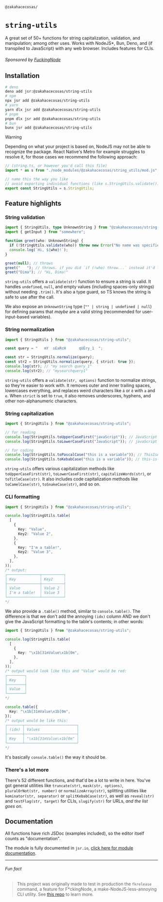 <!-- markdownlint-disable md001 md041 -->

`@zakahacecosas/`

# `string-utils`

A great set of 50+ functions for string capitalization, validation, and manipulation; among other uses. Works with NodeJS*, Bun, Deno, and (if transpiled to JavaScript) with any web browser. Includes features for CLIs.

###### Sponsored by [FuckingNode](#fun-fact)

## Installation

```bash
# deno
deno add jsr:@zakahacecosas/string-utils
# npm
npx jsr add @zakahacecosas/string-utils
# yarn
yarn dlx jsr add @zakahacecosas/string-utils
# pnpm
pnpm dlx jsr add @zakahacecosas/string-utils
# bun
bunx jsr add @zakahacecosas/string-utils
```

> [!WARNING]
> Depending on what your project is based on, NodeJS may not be able to recognize the package. React Native's Metro for example struggles to resolve it, for those cases we recommend the following approach:
>
> ```ts
> // (string.ts, or however you'd call this file)
> import * as s from "./node_modules/@zakahacecosas/string_utils/mod.js";
>
> // name this the way you like
> // avoid exporting individual functions (like s.StringUtils.validate()) as some of them don't work if not used from the full object
> export const StringUtils = s.StringUtils;
> ```

## Feature highlights

### String validation

```ts
import { StringUtils, type UnknownString } from "@zakahacecosas/string-utils";
import { getInput } from "somewhere";

function greet(who: UnknownString) {
  if (!StringUtils.validate(who)) throw new Error("No name was specified!");
  console.log(`Hi, ${who}!`);
}

greet(null); // throws
greet("   "); // throws. if you did `if (!who) throw...` instead it'd log "Hi,    !"
greet("Dima"); // "Hi, Dima!"
```

`string-utils` offers a `validate(str)` function to ensure a string is valid. It handles `undefined`, `null`, and empty values (including spaces-only strings) without needing `.trim()`. It's also a type guard, so TS knows the string is safe to use after the call.

We also expose an `UnknownString` type (`"" | string | undefined | null`) for defining params that _maybe_ are a valid string (recommended for user-input-based variables).

### String normalization

```ts
import { StringUtils } from "@zakahacecosas/string-utils";

const query = "   mY  sEaRcH      qUÉry_1  ";

const str = StringUtils.normalize(query);
const str2 = StringUtils.normalize(query, { strict: true });
console.log(str); // "my search query_1"
console.log(str2); // "mysearchquery1"
```

`string-utils` offers a `validate(str, options)` function to normalize strings, so they're easier to work with. It removes outer and inner trailing spaces, lowercases everything, and replaces weird characters like `á` or `ë` with `a` and `e`. When `strict` is set to `true`, it also removes underscores, hyphens, and other non-alphanumeric characters.

### String capitalization

```ts
import { StringUtils } from "@zakahacecosas/string-utils";

// for reading
console.log(StringUtils.toUpperCaseFirst("javaScript")); // JavaScript
console.log(StringUtils.toLowerCaseFirst("JavaScript")); // javaScript

// for coding
console.log(StringUtils.toPascalCase("this is a variable")); // ThisIsAVariable
console.log(StringUtils.toKebabCase("this is a variable")); // this-is-a-variable
```

`string-utils` offers various capitalization methods like `toUpperCaseFirst(str)`, `toLowerCaseFirst(str)`, `capitalizeWords(str)`, or `toTitleCase(str)`. It also includes code capitalization methods like `toCamelCase(str)`, `toSnakeCase(str)`, and so on.

### CLI formatting

```ts
import { StringUtils } from "@zakahacecosas/string-utils";

console.log(StringUtils.table(
  [
    {
      Key: "Value",
      Key2: "Value 2",
    },
    {
      Key: "I'm a table!",
      Key2: "Value 3",
    },
  ],
));
/* output:
┌───────────────┬──────────┐
│ Key           │ Key2     │
├───────────────┼──────────┤
│ Value         │ Value 2  │
│ I'm a table!  │ Value 3  │
└───────────────┴──────────┘
*/
```

We also provide a `.table()` method, similar to `console.table()`. The difference is that we don't add the annoying `(idx)` column AND we don't give the JavaScript formatting to the table's contents; in other words:

```ts
import { StringUtils } from "@zakahacecosas/string-utils";

console.log(StringUtils.table(
  [
    {
      Key: "\x1b[31mValue\x1b[0m",
    },
  ],
));
/* output would look like this and "Value" would be red:
┌────────┐
│ Key    │
├────────┤
│ Value  │
└────────┘
*/

console.table({
  Key: "\x1b[31mValue\x1b[0m",
});
/* output would be like this:
┌───────┬────────────────────────┐
│ (idx) │ Values                 │
├───────┼────────────────────────┤
│ Key   │ "\x1b[31mValue\x1b[0m" │
└───────┴────────────────────────┘
*/
```

It's basically `console.table()` the way it should be.

### There's a lot more

There's 52 different functions, and that'd be a lot to write in here. You've got general utilities like `truncate(str)`, `mask(str, options)`, `pluralOrNot(str, number)` or `normalizeArray(str)`, splitting utilities like `kominator(str, separator)` or `splitKebabCase(str)`, as well as `reveal(str)` and `testFlag(str, target)` for CLIs, `slugify(str)` for URLs, _and the list goes on_.

## Documentation

All functions have rich JSDoc (examples included), so the editor itself counts as "documentation".

The module is fully documented in `jsr.io`, [click here for module documentation](https://jsr.io/@zakahacecosas/string-utils/doc/~/StringUtils).

---

###### Fun fact

> This project was originally made to test in production the `fkrelease` command, a feature for F\*ckingNode, a make-NodeJS-less-annoying CLI utility. See [this repo](https://github.com/FuckingNode/FuckingNode) to learn more.
